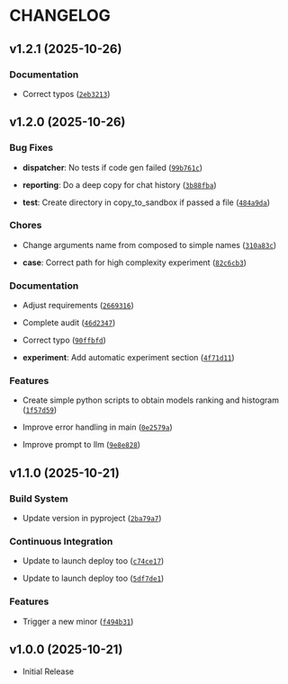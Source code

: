 # CHANGELOG

<!-- version list -->

## v1.2.1 (2025-10-26)

### Documentation

- Correct typos
  ([`2eb3213`](https://github.com/FilippoGurioli/test-2-code-llm/commit/2eb3213d2694f4f7039cbbf5897eb8253cd75d04))


## v1.2.0 (2025-10-26)

### Bug Fixes

- **dispatcher**: No tests if code gen failed
  ([`99b761c`](https://github.com/FilippoGurioli/test-2-code-llm/commit/99b761caf84ce3c02b3fc1b7476ff6a155494642))

- **reporting**: Do a deep copy for chat history
  ([`3b88fba`](https://github.com/FilippoGurioli/test-2-code-llm/commit/3b88fba3b3dc1dcd145f691b94e8be2072b1bc98))

- **test**: Create directory in copy_to_sandbox if passed a file
  ([`484a9da`](https://github.com/FilippoGurioli/test-2-code-llm/commit/484a9da9db615b890b0213582968adbfd4132ef0))

### Chores

- Change arguments name from composed to simple names
  ([`310a83c`](https://github.com/FilippoGurioli/test-2-code-llm/commit/310a83ce1943a93a7f7d7cb7bd6cd2e4bd88ab9e))

- **case**: Correct path for high complexity experiment
  ([`82c6cb3`](https://github.com/FilippoGurioli/test-2-code-llm/commit/82c6cb33e234e09d3b3f28ed6ff882a3781e8c4e))

### Documentation

- Adjust requirements
  ([`2669316`](https://github.com/FilippoGurioli/test-2-code-llm/commit/266931669cb453fc6231997c6a274d1735514310))

- Complete audit
  ([`46d2347`](https://github.com/FilippoGurioli/test-2-code-llm/commit/46d234767a3366004c1d44510a9cdae2e691fe45))

- Correct typo
  ([`90ffbfd`](https://github.com/FilippoGurioli/test-2-code-llm/commit/90ffbfd22304ea576e0dc50c7efa4d170b4fcfb8))

- **experiment**: Add automatic experiment section
  ([`4f71d11`](https://github.com/FilippoGurioli/test-2-code-llm/commit/4f71d11caf3781c72718f19811597192ace40eb5))

### Features

- Create simple python scripts to obtain models ranking and histogram
  ([`1f57d59`](https://github.com/FilippoGurioli/test-2-code-llm/commit/1f57d593cae615b18ca72ef95e4b7e5e460d592a))

- Improve error handling in main
  ([`0e2579a`](https://github.com/FilippoGurioli/test-2-code-llm/commit/0e2579a9e506848fc02131818e830530e093e46e))

- Improve prompt to llm
  ([`9e8e828`](https://github.com/FilippoGurioli/test-2-code-llm/commit/9e8e82805e6233a94fc9dbd2398e5edf1555cdf0))


## v1.1.0 (2025-10-21)

### Build System

- Update version in pyproject
  ([`2ba79a7`](https://github.com/FilippoGurioli/test-2-code-llm/commit/2ba79a7fed13a8babf7d7df89b89b38d35d45b80))

### Continuous Integration

- Update to launch deploy too
  ([`c74ce17`](https://github.com/FilippoGurioli/test-2-code-llm/commit/c74ce17cb2d3ad3ed9a936833dbfb50a4b6dde83))

- Update to launch deploy too
  ([`5df7de1`](https://github.com/FilippoGurioli/test-2-code-llm/commit/5df7de1582d9ab5c78d8899643c744e60e4eee3d))

### Features

- Trigger a new minor
  ([`f494b31`](https://github.com/FilippoGurioli/test-2-code-llm/commit/f494b31867f80e2ddfbb8d0ae6892bb8d7c5bab0))


## v1.0.0 (2025-10-21)

- Initial Release
